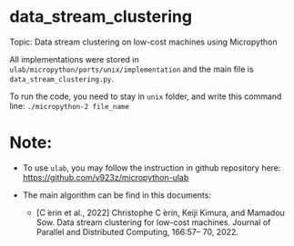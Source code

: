 # data_stream_clustering
Topic: Data stream clustering on low-cost machines using Micropython

All implementations were stored in `ulab/micropython/ports/unix/implementation` and the main file is `data_stream_clustering.py`. 

To run the code, you need to stay in `unix` folder, and write this command line: 
`./micropython-2 file_name`

# Note:
- To use `ulab`, you may follow the instruction in github repository here: 
https://github.com/v923z/micropython-ulab

- The main algorithm can be find in this documents:
    - [C ́erin et al., 2022] Christophe C ́erin, Keiji Kimura, and Mamadou Sow. Data stream clustering for low-cost machines. Journal of Parallel and Distributed Computing, 166:57– 70, 2022.
